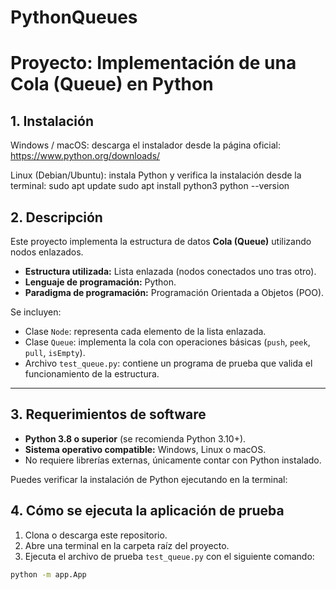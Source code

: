 # PythonQueues
# Proyecto: Implementación de una Cola (Queue) en Python
## 1. Instalación
Windows / macOS: descarga el instalador desde la página oficial:
https://www.python.org/downloads/

Linux (Debian/Ubuntu): instala Python y verifica la instalación desde la terminal:
sudo apt update
sudo apt install python3
python --version

## 2. Descripción
Este proyecto implementa la estructura de datos **Cola (Queue)** utilizando nodos enlazados.  

- **Estructura utilizada:** Lista enlazada (nodos conectados uno tras otro).  
- **Lenguaje de programación:** Python.  
- **Paradigma de programación:** Programación Orientada a Objetos (POO).  

Se incluyen:
- Clase `Node`: representa cada elemento de la lista enlazada.  
- Clase `Queue`: implementa la cola con operaciones básicas (`push`, `peek`, `pull`, `isEmpty`).  
- Archivo `test_queue.py`: contiene un programa de prueba que valida el funcionamiento de la estructura.  

---

## 3. Requerimientos de software
- **Python 3.8 o superior** (se recomienda Python 3.10+).  
- **Sistema operativo compatible:** Windows, Linux o macOS.  
- No requiere librerías externas, únicamente contar con Python instalado.  

Puedes verificar la instalación de Python ejecutando en la terminal:

## 4. Cómo se ejecuta la aplicación de prueba
1. Clona o descarga este repositorio.  
2. Abre una terminal en la carpeta raíz del proyecto.  
3. Ejecuta el archivo de prueba `test_queue.py` con el siguiente comando:

```bash
python -m app.App

